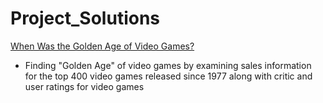 # Project_Solutions
[When Was the Golden Age of Video Games?](https://github.com/AmadouDiene/Project_Solutions/blob/main/When%20Was%20the%20Golden%20Age%20of%20Video%20Games%3F/notebook.ipynb)
- Finding "Golden Age" of video games by examining sales information for the top 400 video games released since 1977 along with critic and user ratings for video games
